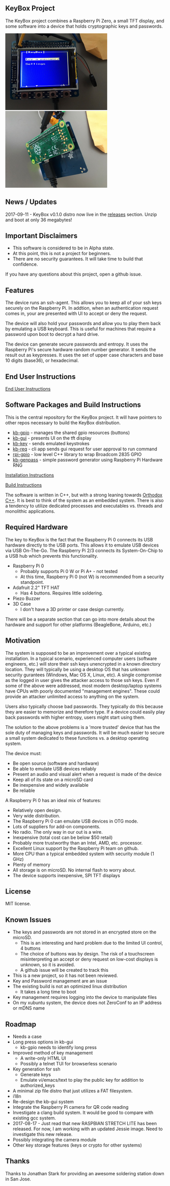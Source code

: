 
KeyBox Project
--------------

The KeyBox project combines a Raspberry Pi Zero, a small TFT display, and some software
into a device that holds cryptographic keys and passwords.

<img src="Images/Front.jpg" width="320" height="240" /> <img src="Images/Back.jpg" width="320" height="240" />


## News / Updates

2017-09-11 - KeyBox v0.1.0 distro now live in the [releases](https://github.com/drudru/KeyBox/releases) section. Unzip and boot at only 36 megabytes!

## Important Disclaimers

* This software is considered to be in Alpha state.
* At this point, this is not a project for beginners.
* There are no security guarantees. It will take time to build that confidence.

If you have any questions about this project, open a github issue.

## Features

The device runs an ssh-agent. This allows you to keep all of your ssh keys
securely on the Raspberry Pi. In addtion, when an authentication request comes in,
your are presented with UI to accept or deny the request.

The device will also hold your passwords and allow you to play them back by emulating a USB keyboard.
This is useful for machines that require a password upon boot to decrypt a hard drive.

The device can generate secure passwords and entropy. It uses the Raspberry Pi's secure hardware random number generator.
It sends the result out as keypresses. It uses the set of upper case characters and base 10 digits (base36), or hexadecimal.

## End User Instructions

[End User Instructions](EndUser/INSTRUCTIONS.md)

## Software Packages and Build Instructions

This is the central repository for the KeyBox project.
It will have pointers to other repos necessary to build the KeyBox distribution.

* [kb-gpio](https://github.com/drudru/kb-gpio) - manages the shared gpio resources (buttons)
* [kb-gui](https://github.com/drudru/kb-gui) - presents UI on the tft display
* [kb-key](https://github.com/drudru/kb-key) - sends emulated keystrokes
* [kb-req](https://github.com/drudru/kb-req) - cli app sends gui request for user approval to run command
* [rpi-gpio](https://github.com/drudru/rpi-gpio) - low level C++ library to wrap Broadcom 2835 GPIO
* [kb-genpass](https://github.com/drudru/kb-genpass) - simple password generator using Raspberry Pi Hardware RNG

[Installation Instructions](Install/INSTALL.md)

[Build Instructions](Build/BUILD.md)

The software is written in C++, but with a strong leaning towards [Orthodox C++](https://gist.github.com/bkaradzic/2e39896bc7d8c34e042b).
It is best to think of the system as an embedded system. There is also a tendency to utilize dedicated processes and executables vs. threads and monolithic applications.

## Required Hardware

The key to KeyBox is the fact that the Raspberry Pi 0 connects its USB hardware directly to 
the USB ports. This allows it to emulate USB devices via USB On-The-Go.
The Raspberry Pi 2/3 connects its System-On-Chip to a USB hub which prevents this functionality.

* Raspberry Pi 0
  * Probably supports Pi 0 W or Pi A+ - not tested
  * At this time, Raspberry Pi 0 (not W) is recommended from a security standpoint.
* Adafruit 2.2" TFT HAT
  * Has 4 buttons. Requires little soldering.
* Piezo Buzzer
* 3D Case
  * I don't have a 3D printer or case design currently.
  
There will be a separate section that can go into more details about the hardware and 
support for other platforms (BeagleBone, Arduino, etc.)

## Motivation

The system is supposed to be an improvement over a typical existing installation. In a typical scenario, 
experienced computer users (software engineers, etc.) will store their ssh keys unencrypted in a known
directory location. They will typically be using a desktop OS that has unknown security gurantees
(Windows, Mac OS X, Linux, etc). A single compromise as the logged in user gives the attacker access to those ssh keys. Even if
some of the above were addressed, most modern desktop/laptop systems have CPUs with poorly documented 
"management engines". These could provide an attacker unlimited access to anything on the system.

Users also typically choose bad passwords. They typically do this because they are easier to memorize and therefore type.
If a device could easily play back passwords with higher entropy, users might start using them.

The solution to the above problems is a 'more trusted' device that has the sole duty of managing keys and passwords.
It will be much easier to secure a small system dedicated to these functions vs. a desktop operating system.

The device must:

* Be open source (software and hardware)
* Be able to emulate USB devices reliably
* Present an audio and visual alert when a request is made of the device
* Keep all of its state on a microSD card
* Be inexpensive and widely available
* Be reliable

A Raspberry Pi 0 has an ideal mix of features:

* Relatively open design.
* Very wide distribution.
* The Raspberry Pi 0 can emulate USB devices in OTG mode.
* Lots of suppliers for add-on components.
* No radio. The only way in our out is a wire.
* Inexpensive (total cost can be below $50 retail)
* Probably more trustworthy than an Intel, AMD, etc. processor.
* Excellent Linux support by the Raspberry Pi team on github.
* More CPU than a typical embedded system with security module (1 GHz)
* Plenty of memory
* All storage is on microSD. No internal flash to worry about.
* The device supports inexpensive, SPI TFT displays


## License

MIT license.

## Known Issues

* The keys and passwords are not stored in an encrypted store on the microSD.
  * This is an interesting and hard problem due to the limited UI control, 4 buttons
  * The choice of buttons was by design. The risk of a touchscreen misinterpreting
    an accept or deny request on low-cost displays is unknown, so it is avoided.
  * A github issue will be created to track this
 * This is a new project, so it has not been reviewed.
 * Key and Password management are an issue
 * The existing build is not an optimized linux distribution
   * It takes a long time to boot
 * Key management requires logging into the device to manipulate files
 * On my xubuntu system, the device does not ZeroConf to an IP address or mDNS name

## Roadmap

* Needs a case
* Long press options in kb-gui
  * kb-gpio needs to identify long press
* Improved method of key management
  * A write-only HTML UI
  * Possibly a telnet TUI for browserless scenario
* Key generation for ssh
  * Generate keys
  * Emulate vi/emacs/text to play the public key for addition to authorized_keys
* A minimal zip file distro that just utilizes a FAT filesystem.
* i18n
* Re-design the kb-gui system
* Integrate the Raspberry Pi camera for QR code reading
* Investigate a clang build system. It would be good to compare with existing gcc system.
* 2017-08-17 - Just read that new RASPBIAN STRETCH LITE has been released.
For now, I am working with an updated Jessie image. Need to investigate this new release.
* Possibly integrating the camera module
* Other key storage features (keys or crypto for other systems)

## Thanks

Thanks to Jonathan Stark for providing an awesome soldering station down in San Jose.

